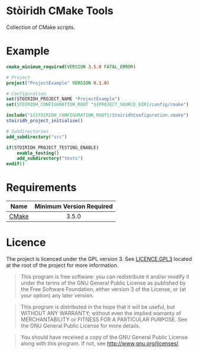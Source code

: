# Stòiridh CMake Tools

Collection of CMake scripts.

# Example

```cmake
cmake_minimum_required(VERSION 3.5.0 FATAL_ERROR)

# Project
project("ProjectExample" VERSION 0.1.0)

# Configuration
set(STOIRIDH_PROJECT_NAME "ProjectExample")
set(STOIRIDH_CONFIGURATION_ROOT "${PROJECT_SOURCE_DIR}/config/cmake")

include("${STOIRIDH_CONFIGURATION_ROOT}/StoiridhConfiguration.cmake")
stoiridh_project_initialise()

# Subdirectories
add_subdirectory("src")

if(STOIRIDH_PROJECT_TESTING_ENABLE)
    enable_testing()
    add_subdirectory("tests")
endif()
```

# Requirements

|                Name               | Minimum Version Required |
|:---------------------------------:|:------------------------:|
| [CMake](https://cmake.org/)       |          3.5.0           |

# Licence

The project is licenced under the GPL version 3. See [LICENCE.GPL3](https://github.com/viprip/Stoiridh-CMake-Tools/blob/master/LICENCE.GPL3) located at the root of the project for more information.

> This program is free software: you can redistribute it and/or modify
    it under the terms of the GNU General Public License as published by
    the Free Software Foundation, either version 3 of the License, or
    (at your option) any later version.

> This program is distributed in the hope that it will be useful,
    but WITHOUT ANY WARRANTY; without even the implied warranty of
    MERCHANTABILITY or FITNESS FOR A PARTICULAR PURPOSE.  See the
    GNU General Public License for more details.

> You should have received a copy of the GNU General Public License
    along with this program.  If not, see <http://www.gnu.org/licenses/>.
